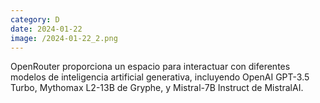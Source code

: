 ```yaml
--- 
category: D 
date: 2024-01-22 
image: /2024-01-22_2.png 
--- 
```


OpenRouter proporciona un espacio para interactuar con diferentes modelos de inteligencia artificial generativa, incluyendo OpenAI GPT-3.5 Turbo, Mythomax L2-13B de Gryphe, y Mistral-7B Instruct de MistralAI.